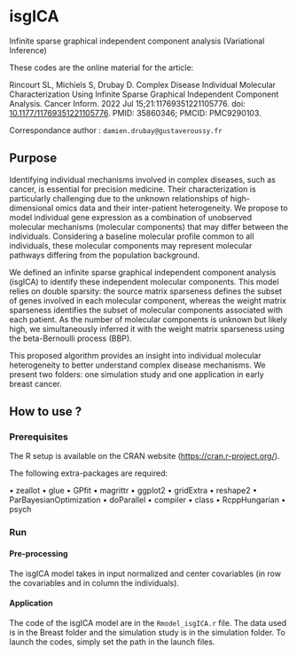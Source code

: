# isgICA
Infinite sparse graphical independent component analysis (Variational Inference)


These codes are the online material for the article:

Rincourt SL, Michiels S, Drubay D. Complex Disease Individual Molecular Characterization Using Infinite Sparse Graphical Independent Component Analysis. Cancer Inform. 2022 Jul 15;21:11769351221105776. doi: [10.1177/11769351221105776](https://doi.org/10.1177%2F11769351221105776). PMID: 35860346; PMCID: PMC9290103.

Correspondance author : `damien.drubay@gustaveroussy.fr`

## Purpose 

Identifying individual mechanisms involved in complex diseases, such as cancer, is essential for precision medicine. Their characterization is particularly challenging due to the unknown relationships of high-dimensional omics data and their inter-patient heterogeneity. We propose to model individual gene expression as a combination of unobserved molecular mechanisms (molecular components) that may differ between the individuals. Considering a baseline molecular profile common to all individuals, these molecular components may represent molecular pathways differing from the population background. 

We defined an infinite sparse graphical independent component analysis (isgICA) to identify these independent molecular components. This model relies on double sparsity: the source matrix sparseness defines the subset of genes involved in each molecular component, whereas the weight matrix sparseness identifies the subset of molecular components associated with each patient. As the number of molecular components is unknown but likely high, we simultaneously inferred it with the weight matrix sparseness using the beta-Bernoulli process (BBP). 

This proposed algorithm provides an insight into individual molecular heterogeneity to better understand complex disease mechanisms. 
We present two folders: one simulation study and one application in early breast cancer.


## How to use ?

### Prerequisites


The R setup is available on the CRAN website (https://cran.r-project.org/).

The following extra-packages are required:
  
  •	zeallot
•	glue
•	GPfit
•	magrittr
•	ggplot2
•	gridExtra
•	reshape2
•	ParBayesianOptimization
•	doParallel
•	compiler
•	class
•	RcppHungarian
•	psych

### Run  

#### Pre-processing

The isgICA model takes in input normalized and center covariables (in row the covariables and in column the individuals).

#### Application

The code of the isgICA model are in the `Rmodel_isgICA.r` file. The data used is in the Breast folder and the simulation study is in the simulation folder. 
To launch the codes, simply set the path in the launch files.



